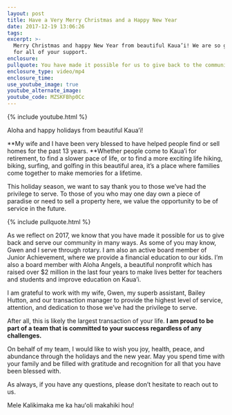 ```yaml
---
layout: post
title: Have a Very Merry Christmas and a Happy New Year
date: 2017-12-19 13:06:26
tags:
excerpt: >-
  Merry Christmas and happy New Year from beautiful Kaua’i! We are so grateful
  for all of your support.
enclosure:
pullquote: You have made it possible for us to give back to the community.
enclosure_type: video/mp4
enclosure_time:
use_youtube_image: true
youtube_alternate_image:
youtube_code: MZSKFBhp0Cc
---
```



{% include youtube.html %}

Aloha and happy holidays from beautiful Kaua’i!

**My wife and I have been very blessed to have helped people find or sell homes for the past 13 years.&nbsp;**Whether people come to Kaua’i for retirement, to find a slower pace of life, or to find a more exciting life hiking, biking, surfing, and golfing in this beautiful area, it’s a place where families come together to make memories for a lifetime.

This holiday season, we want to say thank you to those we’ve had the privilege to serve. To those of you who may one day own a piece of paradise or need to sell a property here, we value the opportunity to be of service in the future.

{% include pullquote.html %}

As we reflect on 2017, we know that you have made it possible for us to give back and serve our community in many ways. As some of you may know, Gwen and I serve through rotary. I am also an active board member of Junior Achievement, where we provide a financial education to our kids. I’m also a board member with Aloha Angels, a beautiful nonprofit which has raised over $2 million in the last four years to make lives better for teachers and students and improve education on Kaua’i.

I am grateful to work with my wife, Gwen, my superb assistant, Bailey Hutton, and our transaction manager to provide the highest level of service, attention, and dedication to those we’ve had the privilege to serve.

After all, this is likely the largest transaction of your life. **I am proud to be part of a team that is committed to your success regardless of any challenges.**

On behalf of my team, I would like to wish you joy, health, peace, and abundance through the holidays and the new year. May you spend time with your family and be filled with gratitude and recognition for all that you have been blessed with.

As always, if you have any questions, please don’t hesitate to reach out to us.

Mele Kalikimaka me ka hauʻoli makahiki hou!

&nbsp;